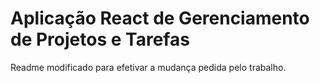 # Aplicação React de Gerenciamento de Projetos e Tarefas

Readme modificado para efetivar a mudança pedida pelo trabalho.